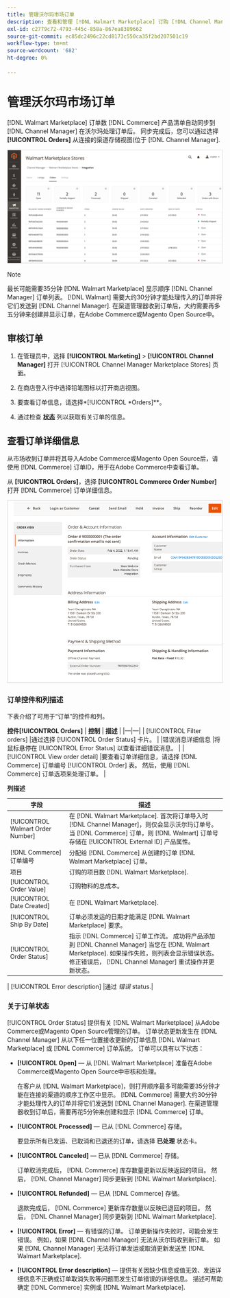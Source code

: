 ```yaml
---
title: 管理沃尔玛市场订单
description: 查看和管理 [!DNL Walmart Marketplace] 订购 [!DNL Channel Manager] Adobe Commerce和Magento Open Source。
exl-id: c2779c72-4793-445c-858a-867ea8389662
source-git-commit: ec85dc2496c22cd8173c550ca35f2bd207501c19
workflow-type: tm+mt
source-wordcount: '682'
ht-degree: 0%

---
```


# 管理沃尔玛市场订单

[!DNL Walmart Marketplace] 订单数 [!DNL Commerce] 产品清单自动同步到 [!DNL Channel Manager] 在沃尔玛处理订单后。 同步完成后，您可以通过选择 **[!UICONTROL Orders]** 从连接的渠道存储视图(位于 [!DNL Channel Manager].

![渠道经理订单视图管理Walmart Marketplace订单](assets/orders-dashboard-view.png)

>[!NOTE]
>
>最长可能需要35分钟 [!DNL Walmart Marketplace] 显示顺序 [!DNL Channel Manager] 订单列表。 [!DNL Walmart] 需要大约30分钟才能处理传入的订单并将它们发送到 [!DNL Channel Manager]. 在渠道管理器收到订单后，大约需要再多五分钟来创建并显示订单，在Adobe Commerce或Magento Open Source中。

## 审核订单

1. 在管理员中，选择 **[!UICONTROL Marketing]** > **[!UICONTROL Channel Manager]** 打开 [!UICONTROL Channel Manager Marketplace Stores] 页面。

1. 在商店登入行中选择铅笔图标以打开商店视图。

1. 要查看订单信息，请选择*[!UICONTROL *Orders]**。

1. 通过检查 **[状态](#about-order-status)** 列以获取有关订单的信息。

## 查看订单详细信息

从市场收到订单并将其导入Adobe Commerce或Magento Open Source后，请使用 [!DNL Commerce] 订单ID，用于在Adobe Commerce中查看订单。

从 **[!UICONTROL Orders]**，选择 **[!UICONTROL Commerce Order Number]** 打开 [!DNL Commerce] 订单详细信息。

![Walmart Marketplace订单的商务订单详细信息视图](assets/order-detail-with-external-order-id.png)

### 订单控件和列描述

下表介绍了可用于“订单”的控件和列。

**控件[!UICONTROL Orders]**
| **控制**                    | **描述**                                                                                                                                               | |—|—| | [!UICONTROL Filter orders]     |通过选择 [!UICONTROL Order Status] 卡片。                                                                                        | |错误消息详细信息 |将鼠标悬停在 [!UICONTROL Error Status] 以查看详细错误消息。                                                                      | | [!UICONTROL View order detail] |要查看订单详细信息，请选择 [!DNL Commerce] 订单编号 [!UICONTROL Order] 表。 然后，使用 [!DNL Commerce] 订单选项来处理订单。 |

**列描述**

| 字段 | 描述 |
|------------------------------------|----------------------------------------------------------------------------------------------------------------------------------------------------------------------------------------------------------------------------------------------------------------------------------------------------------------------------------------------------------------------------------|
| [!UICONTROL  Walmart Order Number] | 在 [!DNL Walmart Marketplace]. 首次将订单导入时 [!DNL Channel Manager]，则仅会显示沃尔玛订单号。 当 [!DNL Commerce] 订单，则 [!DNL Walmart] 订单号存储在 [!UICONTROL External ID] 产品属性。 |
| [!DNL Commerce]  订单编号 | 分配给 [!DNL Commerce]  从创建的订单 [!DNL Walmart Marketplace] 订单。 |
| 项目 | 订购的项目数 [!DNL Walmart Marketplace]. |
| [!UICONTROL Order Value] | 订购物料的总成本。 |
| [!UICONTROL Date Created] | 在 [!DNL Walmart Marketplace]. |
| [!UICONTROL Ship By Date] | 订单必须发运的日期才能满足 [!DNL Walmart Marketplace] 要求。 |
| [!UICONTROL Order Status] | 指示 [!DNL Commerce] 订单工作流。 成功将产品添加到 [!DNL Channel Manager] 当您在 [!DNL Walmart Marketplace]. 如果操作失败，则列表会显示错误状态。 修正错误后， [!DNL Channel Manager] 重试操作并更新状态。 |

| [!UICONTROL Error description]    |通过 *错误* status.|

### 关于订单状态

[!UICONTROL Order Status] 提供有关 [!DNL Walmart Marketplace] 从Adobe Commerce或Magento Open Source管理的订单。 订单状态更新发生在 [!DNL Channel Manager] 从以下任一位置接收更新的订单信息 [!DNL Walmart Marketplace] 或 [!DNL Commerce] 订单系统。 订单可以具有以下状态：

* **[!UICONTROL Open]** — 从 [!DNL Walmart Marketplace] 准备在Adobe Commerce或Magento Open Source中审核和处理。

   在客户从 [!DNL Walmart Marketplace]，则打开顺序最多可能需要35分钟才能在连接的渠道的顺序工作区中显示。 [!DNL Commerce] 需要大约30分钟才能处理传入的订单并将它们发送到 [!DNL Channel Manager]. 在渠道管理器收到订单后，需要再花5分钟来创建和显示 [!DNL Commerce] 订单。

* **[!UICONTROL Processed]** — 已从 [!DNL Commerce] 存储。

   要显示所有已发运、已取消和已退还的订单，请选择 **已处理** 状态卡。

* **[!UICONTROL Canceled]** — 已从 [!DNL Commerce] 存储。

   订单取消完成后， [!DNL Commerce] 库存数量更新以反映返回的项目。 然后， [!DNL Channel Manager] 同步更新到 [!DNL Walmart Marketplace].

* **[!UICONTROL Refunded]** — 已从 [!DNL Commerce] 存储。

   退款完成后， [!DNL Commerce] 更新库存数量以反映已退回的项目。 然后， [!DNL Channel Manager] 同步更新到 [!DNL Walmart Marketplace].

* **[!UICONTROL Error]** — 有错误的订单。 订单更新操作失败时，可能会发生错误。 例如，如果 [!DNL Channel Manager] 无法从沃尔玛收到新订单。 如果 [!DNL Channel Manager] 无法将订单发运或取消更新发送至 [!DNL Walmart Marketplace].

* **[!UICONTROL Error description]** — 提供有关因缺少信息或值无效、发运详细信息不正确或订单取消失败等问题而发生订单错误的详细信息。 描述可帮助确定 [!DNL Commerce] 实例或 [!DNL Walmart Marketplace].

